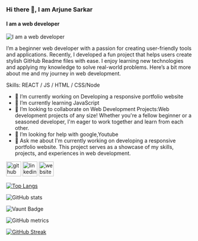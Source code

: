 ### Hi there 👋, I am Arjune Sarkar
#### I am a web developer
![I am a web developer](https://media.licdn.com/dms/image/D5616AQFWeaRB7rE8XA/profile-displaybackgroundimage-shrink_350_1400/0/1716114910458?e=1722470400&v=beta&t=Qhtlp2zmxxiQhdJiWW607tStUmYj4ndSsD6INc_gxXw)

I’m a beginner web developer with a passion for creating user-friendly tools and applications. Recently, I developed a fun project that helps users create stylish GitHub Readme files with ease. I enjoy learning new technologies and applying my knowledge to solve real-world problems. Here’s a bit more about me and my journey in web development.

Skills:  REACT / JS / HTML / CSS/Node

- 🔭 I’m currently working on Developing a responsive portfolio website 
- 🌱 I’m currently learning JavaScript 
- 👯 I’m looking to collaborate on Web Development Projects:Web development projects of any size! Whether you're a fellow beginner or a seasoned developer, I'm eager to work together and learn from each other. 
- 🤔 I’m looking for help with google,Youtube 
- 💬 Ask me about I'm currently working on developing a responsive portfolio website. This project serves as a showcase of my skills, projects, and experiences in web development. 


[<img src='https://cdn.jsdelivr.net/npm/simple-icons@3.0.1/icons/github.svg' alt='github' height='40'>](https://github.com/https://github.com/arjunesarkar)  [<img src='https://cdn.jsdelivr.net/npm/simple-icons@3.0.1/icons/linkedin.svg' alt='linkedin' height='40'>](https://www.linkedin.com/in/https://www.linkedin.com/in/arjune-sarkar-0543262a8//)  [<img src='https://cdn.jsdelivr.net/npm/simple-icons@3.0.1/icons/icloud.svg' alt='website' height='40'>](https://dev-arjune-sarkar.pantheonsite.io/)  

[![Top Langs](https://github-readme-stats.vercel.app/api/top-langs/?username=https://github.com/arjunesarkar)](https://github.com/anuraghazra/github-readme-stats)

![GitHub stats](https://github-readme-stats.vercel.app/api?username=https://github.com/arjunesarkar&show_icons=true&count_private=true)  

![Vaunt Badge](https://api.vaunt.dev/v1/github/entities/https://github.com/arjunesarkar/contributions?format=svg&private=true)  

![GitHub metrics](https://metrics.lecoq.io/https://github.com/arjunesarkar)  

[![GitHub Streak](https://streak-stats.demolab.com/?user=DenverCoder1)](https://git.io/streak-stats) 


